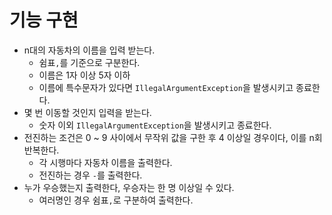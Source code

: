 # 기능 구현

- n대의 자동차의 이름을 입력 받는다.
  - 쉼표`,`를 기준으로 구분한다.
  - 이름은 1자 이상 5자 이하
  - 이름에 특수문자가 있다면 `IllegalArgumentException`을 발생시키고 종료한다.
- 몇 번 이동할 것인지 입력을 받는다.
  - 숫자 이외 `IllegalArgumentException`을 발생시키고 종료한다.
- 전진하는 조건은 0 ~ 9 사이에서 무작위 값을 구한 후 4 이상일 경우이다, 이를 n회 반복한다.
  - 각 시행마다 자동차 이름을 출력한다.
  - 전진하는 경우 `-`를 출력한다.
- 누가 우승했는지 출력한다, 우승자는 한 명 이상일 수 있다.
  - 여러명인 경우 쉼표`,`로 구분하여 출력한다.
